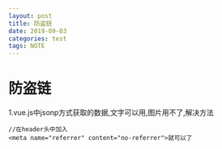 ```yaml
---
layout: post
title: 防盗链
date: 2019-09-03
categories: test
tags: NOTE
---
```


# 防盗链

1.vue.js中jsonp方式获取的数据,文字可以用,图片用不了,解决方法

```
//在header头中加入
<meta name="referrer" content="no-referrer">就可以了
```



